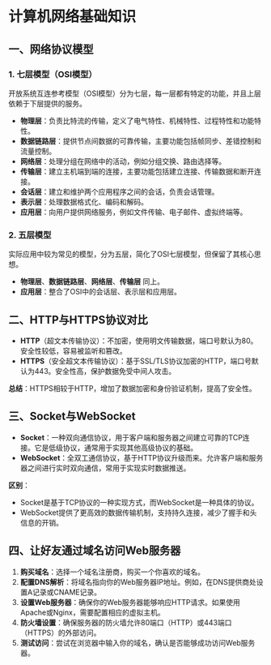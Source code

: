 # 计算机网络基础知识

## 一、网络协议模型

### 1. 七层模型（OSI模型）

开放系统互连参考模型（OSI模型）分为七层，每一层都有特定的功能，并且上层依赖于下层提供的服务。

- **物理层**：负责比特流的传输，定义了电气特性、机械特性、过程特性和功能特性。
- **数据链路层**：提供节点间数据的可靠传输，主要功能包括帧同步、差错控制和流量控制。
- **网络层**：处理分组在网络中的活动，例如分组交换、路由选择等。
- **传输层**：建立主机端到端的连接，主要功能包括建立连接、传输数据和断开连接。
- **会话层**：建立和维护两个应用程序之间的会话，负责会话管理。
- **表示层**：处理数据格式化、编码和解码。
- **应用层**：向用户提供网络服务，例如文件传输、电子邮件、虚拟终端等。

### 2. 五层模型

实际应用中较为常见的模型，分为五层，简化了OSI七层模型，但保留了其核心思想。

- **物理层**、**数据链路层**、**网络层**、**传输层** 同上。
- **应用层**：整合了OSI中的会话层、表示层和应用层。

## 二、HTTP与HTTPS协议对比

- **HTTP**（超文本传输协议）：不加密，使用明文传输数据，端口号默认为80。安全性较低，容易被监听和篡改。
- **HTTPS**（安全超文本传输协议）：基于SSL/TLS协议加密的HTTP，端口号默认为443。安全性高，保护数据免受中间人攻击。

**总结**：HTTPS相较于HTTP，增加了数据加密和身份验证机制，提高了安全性。

## 三、Socket与WebSocket

- **Socket**：一种双向通信协议，用于客户端和服务器之间建立可靠的TCP连接。它是低级协议，通常用于实现其他高级协议的基础。
- **WebSocket**：全双工通信协议，基于HTTP协议升级而来。允许客户端和服务器之间进行实时双向通信，常用于实现实时数据推送。

**区别**：

- Socket是基于TCP协议的一种实现方式，而WebSocket是一种具体的协议。
- WebSocket提供了更高效的数据传输机制，支持持久连接，减少了握手和头信息的开销。

## 四、让好友通过域名访问Web服务器

1. **购买域名**：选择一个域名注册商，购买一个你喜欢的域名。
2. **配置DNS解析**：将域名指向你的Web服务器IP地址。例如，在DNS提供商处设置A记录或CNAME记录。
3. **设置Web服务器**：确保你的Web服务器能够响应HTTP请求。如果使用Apache或Nginx，需要配置相应的虚拟主机。
4. **防火墙设置**：确保服务器的防火墙允许80端口（HTTP）或443端口（HTTPS）的外部访问。
5. **测试访问**：尝试在浏览器中输入你的域名，确认是否能够成功访问Web服务器。
